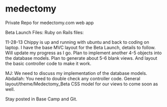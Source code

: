 medectomy
=========

Private Repo for medectomy.com web app

Beta Launch Files:
Ruby on Rails files:

11-28-13
Chippy is up and running with ubuntu and back to coding on laptop. I have the base MVC layout for the Beta Launch,
details to follow. Will update my progress as I go. Plan to implement another 4-5 objects into the database models.
Plan to generate about 5-6 blank views. And layout the basic controller code to make it work.

MJ: We need to discuss my implementation of the database models.
Abdallah: You need to double check any controller code.
General layout/theme/Medectomy_Beta CSS model for our views to come soon as well.

Stay posted in Base Camp and Git.

